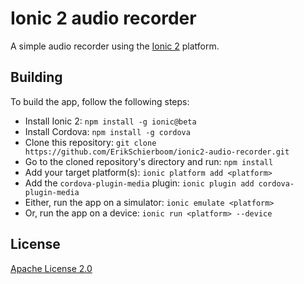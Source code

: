 # Ionic 2 audio recorder

A simple audio recorder using the [Ionic 2](http://ionicframework.com/docs/v2/) platform.

## Building

To build the app, follow the following steps: 

- Install Ionic 2: `npm install -g ionic@beta`
- Install Cordova: `npm install -g cordova`
- Clone this repository: `git clone https://github.com/ErikSchierboom/ionic2-audio-recorder.git`
- Go to the cloned repository's directory and run: `npm install`
- Add your target platform(s): `ionic platform add <platform>`
- Add the `cordova-plugin-media` plugin: `ionic plugin add cordova-plugin-media`
- Either, run the app on a simulator: `ionic emulate <platform>`
- Or, run the app on a device: `ionic run <platform> --device`

## License
[Apache License 2.0](LICENSE)
